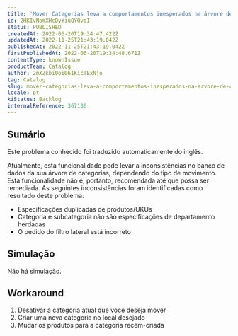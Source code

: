 ```yaml
---
title: 'Mover Categorias leva a comportamentos inesperados na árvore de categorias'
id: 2HKIvNomXHcDyYiuQYQvqI
status: PUBLISHED
createdAt: 2022-06-20T19:34:47.422Z
updatedAt: 2022-11-25T21:43:19.042Z
publishedAt: 2022-11-25T21:43:19.042Z
firstPublishedAt: 2022-06-20T19:34:48.671Z
contentType: knownIssue
productTeam: Catalog
author: 2mXZkbi0oi061KicTExNjo
tag: Catalog
slug: mover-categorias-leva-a-comportamentos-inesperados-na-arvore-de-categorias
locale: pt
kiStatus: Backlog
internalReference: 367136
---
```


## Sumário

<div class="alert alert-info">
  <p>Este problema conhecido foi traduzido automaticamente do inglês.</p>
</div>


Atualmente, esta funcionalidade pode levar a inconsistências no banco de dados da sua árvore de categorias, dependendo do tipo de movimento. Esta funcionalidade não é, portanto, recomendada até que possa ser remediada.
As seguintes inconsistências foram identificadas como resultado deste problema:

- Especificações duplicadas de produtos/UKUs
- Categoria e subcategoria não são especificações de departamento herdadas
- O pedido do filtro lateral está incorreto




## Simulação


Não há simulação.



## Workaround



1. Desativar a categoria atual que você deseja mover
2. Criar uma nova categoria no local desejado
3. Mudar os produtos para a categoria recém-criada

